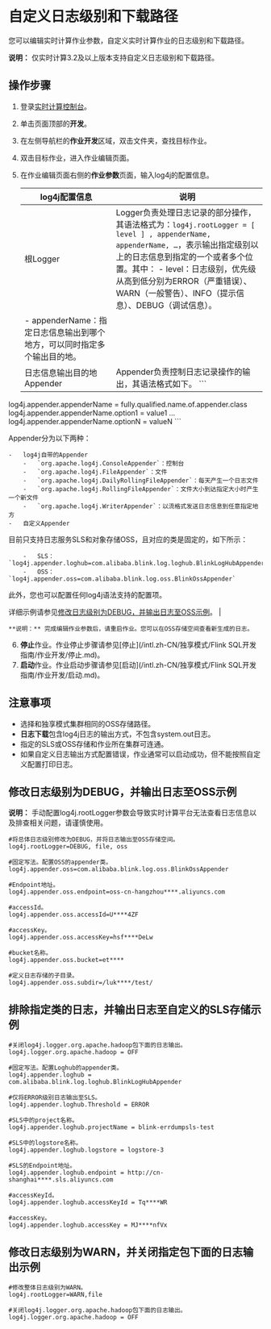 # 自定义日志级别和下载路径

您可以编辑实时计算作业参数，自定义实时计算作业的日志级别和下载路径。

**说明：** 仅实时计算3.2及以上版本支持自定义日志级别和下载路径。

## 操作步骤

1.  登录[实时计算控制台](https://stream-ap-southeast-3.console.aliyun.com)。
2.  单击页面顶部的**开发**。
3.  在左侧导航栏的**作业开发**区域，双击文件夹，查找目标作业。
4.  双击目标作业，进入作业编辑页面。
5.  在作业编辑页面右侧的**作业参数**页面，输入log4j的配置信息。

    |log4j配置信息|说明|
    |---------|--|
    |根Logger|Logger负责处理日志记录的部分操作，其语法格式为：`log4j.rootLogger = [ level ] , appenderName, appenderName, …`，表示输出指定级别以上的日志信息到指定的一个或者多个位置。其中：     -   level：日志级别，优先级从高到低分别为ERROR（严重错误）、WARN（一般警告）、INFO（提示信息）、DEBUG（调试信息）。
    -   appenderName：指定日志信息输出到哪个地方，可以同时指定多个输出目的地。 |
    |日志信息输出目的地Appender|Appender负责控制日志记录操作的输出，其语法格式如下。     ```
log4j.appender.appenderName = fully.qualified.name.of.appender.class
log4j.appender.appenderName.option1 = value1
...
log4j.appender.appenderName.optionN = valueN
    ```

 Appender分为以下两种：

    -   log4j自带的Appender
        -   `org.apache.log4j.ConsoleAppender`：控制台
        -   `org.apache.log4j.FileAppender`：文件
        -   `org.apache.log4j.DailyRollingFileAppender`：每天产生一个日志文件
        -   `org.apache.log4j.RollingFileAppender`：文件大小到达指定大小时产生一个新文件
        -   `org.apache.log4j.WriterAppender`：以流格式发送日志信息到任意指定地方
    -   自定义Appender

目前只支持日志服务SLS和对象存储OSS，且对应的类是固定的，如下所示：

        -   SLS：`log4j.appender.loghub=com.alibaba.blink.log.loghub.BlinkLogHubAppender`
        -   OSS：`log4j.appender.oss=com.alibaba.blink.log.oss.BlinkOssAppender`
此外，您也可以配置任何log4j语法支持的配置项。

 详细示例请参见[修改日志级别为DEBUG，并输出日志至OSS示例](#section_r62_ub6_xmu)。 |

    **说明：** 完成编辑作业参数后，请重启作业。您可以在OSS存储空间查看新生成的日志。

6.  **停止**作业。作业停止步骤请参见[停止](/intl.zh-CN/独享模式/Flink SQL开发指南/作业开发/停止.md)。
7.  **启动**作业。作业启动步骤请参见[启动](/intl.zh-CN/独享模式/Flink SQL开发指南/作业开发/启动.md)。

## 注意事项

-   选择和独享模式集群相同的OSS存储路径。
-   **日志下载**包含log4j日志的输出方式，不包含system.out日志。
-   指定的SLS或OSS存储和作业所在集群可连通。
-   如果自定义日志输出方式配置错误，作业通常可以启动成功，但不能按照自定义配置打印日志。

## 修改日志级别为DEBUG，并输出日志至OSS示例

**说明：** 手动配置log4j.rootLogger参数会导致实时计算平台无法查看日志信息以及排查相关问题，请谨慎使用。

```
#将总体日志级别修改为DEBUG，并将日志输出至OSS存储空间。
log4j.rootLogger=DEBUG, file, oss

#固定写法。配置OSS的appender类。
log4j.appender.oss=com.alibaba.blink.log.oss.BlinkOssAppender

#Endpoint地址。
log4j.appender.oss.endpoint=oss-cn-hangzhou****.aliyuncs.com

#accessId。
log4j.appender.oss.accessId=U****4ZF  

#accessKey。
log4j.appender.oss.accessKey=hsf****DeLw   

#bucket名称。
log4j.appender.oss.bucket=et**** 

#定义日志存储的子目录。           
log4j.appender.oss.subdir=/luk****/test/
```

## 排除指定类的日志，并输出日志至自定义的SLS存储示例

```
#关闭log4j.logger.org.apache.hadoop包下面的日志输出。
log4j.logger.org.apache.hadoop = OFF

#固定写法。配置Loghub的appender类。       
log4j.appender.loghub = com.alibaba.blink.log.loghub.BlinkLogHubAppender

#仅将ERROR级别日志输出至SLS。
log4j.appender.loghub.Threshold = ERROR

#SLS中的project名称。
log4j.appender.loghub.projectName = blink-errdumpsls-test

#SLS中的logstore名称。
log4j.appender.loghub.logstore = logstore-3

#SLS的Endpoint地址。
log4j.appender.loghub.endpoint = http://cn-shanghai****.sls.aliyuncs.com

#accessKeyId。
log4j.appender.loghub.accessKeyId = Tq****WR

#accessKey。
log4j.appender.loghub.accessKey = MJ****nfVx
```

## 修改日志级别为WARN，并关闭指定包下面的日志输出示例

```
#修改整体日志级别为WARN。
log4j.rootLogger=WARN,file

#关闭log4j.logger.org.apache.hadoop包下面的日志输出。
log4j.logger.org.apache.hadoop = OFF
```


